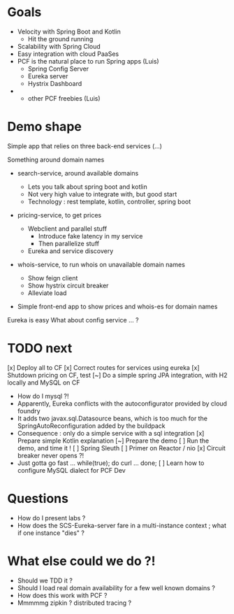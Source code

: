 # Goals
- Velocity with Spring Boot and Kotlin
  - Hit the ground running
- Scalability with Spring Cloud
- Easy integration with cloud PaaSes
- PCF is the natural place to run Spring apps (Luis)
  - Spring Config Server
  - Eureka server
  - Hystrix Dashboard
- + other PCF freebies (Luis)

# Demo shape
Simple app that relies on three back-end services (...)

Something around domain names

- search-service, around available domains
  - Lets you talk about spring boot and kotlin
  - Not very high value to integrate with, but good start
  - Technology : rest template, kotlin, controller, spring boot

- pricing-service, to get prices
  - Webclient and parallel stuff
    - Introduce fake latency in my service
    - Then parallelize stuff
  - Eureka and service discovery

- whois-service, to run whois on unavailable domain names
  - Show feign client 
  - Show hystrix circuit breaker
  - Alleviate load

- Simple front-end app to show prices and whois-es for domain names

Eureka is easy
What about config service ... ?

# TODO next
[x] Deploy all to CF
[x] Correct routes for services using eureka
[x] Shutdown pricing on CF, test
[~] Do a simple spring JPA integration, with H2 locally and MySQL on CF
  - How do I mysql ?!
  - Apparently, Eureka conflicts with the autoconfigurator provided by cloud foundry
  - It adds two javax.sql.Datasource beans, which is too much for the SpringAutoReconfiguration added by the buildpack
  - Consequence : only do a simple service with a sql integration
[x] Prepare simple Kotlin explanation
[~] Prepare the demo
[ ] Run the demo, and time it !
[ ] Spring Sleuth
[ ] Primer on Reactor / nio
[x] Circuit breaker never opens ?!
  - Just gotta go fast ... while(true); do curl ... done;
[ ] Learn how to configure MySQL dialect for PCF Dev

# Questions
- How do I present labs ?
- How does the SCS-Eureka-server fare in a multi-instance context ; what if one instance "dies" ?

# What else could we do ?!
- Should we TDD it ?
- Should I load real domain availability for a few well known domains ?
- How does this work with PCF ?
- Mmmmmg zipkin ? distributed tracing ?
